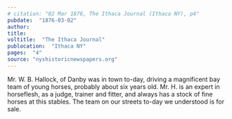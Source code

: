 ```yaml
---
# citation: "02 Mar 1876, The Ithaca Journal (Ithaca NY), p4"
pubdate:  "1876-03-02"
author: 
title: 
voltitle:  "The Ithaca Journal"
publocation:  "Ithaca NY"
pages:  "4"
source: "nyshistoricnewspapers.org"
---
```


Mr. W. B. Hallock, of Danby was in town to-day, driving a magnificent bay team of young horses, probably about six years old. Mr. H. is an expert in horseflesh, as a judge, trainer and fitter, and always has a stock of fine horses at this stables. The team on our streets to-day we understood is for sale.


